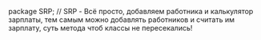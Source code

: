 package SRP; // SRP - Всё просто, добавляем работника и калькулятор зарплаты, тем самым можно добавлять работников и считать им зарплату, суть метода чтоб классы не пересекались!

